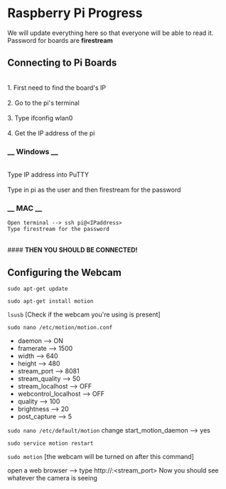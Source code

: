 # __Raspberry Pi Progress__
 We will update everything here so that everyone will be able to read it.
 <br />Password for boards are __firestream__  <br />
 
 
 ## __Connecting to Pi Boards__
  <br /> 1. First need to find the board's IP  <br /> 
  <br /> 2. Go to the pi's terminal<br /> 
 <br />  3. Type ifconfig wlan0 <br /> 
  <br /> 4. Get the IP address of the pi <br /> 
 ### __ Windows __
<br /> Type IP address into PuTTY <br /> 
<br /> Type in pi as the user and then firestream for the password <br />
 ### __ MAC __ 
    Open terminal --> ssh pi@<IPaddress> 
    Type firestream for the password
 
<br /> #### __THEN YOU SHOULD BE CONNECTED!__  <br />
 
 ## __Configuring the Webcam__
 
 `sudo apt-get update`
 
 `sudo apt-get install motion`
 
 `lsusb` [Check if the webcam you're using is present]
 
 `sudo nano /etc/motion/motion.conf`
 
   - daemon --> ON
   - framerate --> 1500
   - width --> 640
   - height --> 480
   - stream_port --> 8081
   - stream_quality --> 50
   - stream_localhost --> OFF
   - webcontrol_localhost --> OFF
   - quality --> 100
   - brightness --> 20
   - post_capture --> 5

`sudo nano /etc/default/motion`
change start_motion_daemon --> yes

`sudo service motion restart`

`sudo motion`  [the webcam will be turned on after this command]

open a web browser --> type http://<IP address>:<stream_port>
Now you should see whatever the camera is seeing
 
 

 
 
 
